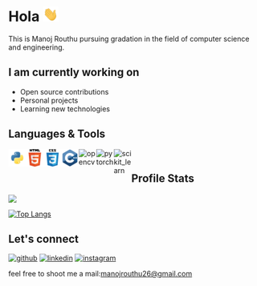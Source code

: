 # Hola <img src="https://raw.githubusercontent.com/ABSphreak/ABSphreak/master/gifs/Hi.gif" width="30px">
This is Manoj Routhu pursuing gradation in the field of computer science and engineering.<!--![Github gif](https://user-images.githubusercontent.com/78267609/149504060-b7e1a6b1-d080-4e96-9d96-f1833bd6c919.gif)-->
## I am currently working on 
 - Open source contributions
 - Personal projects
 - Learning new technologies
## Languages & Tools
<p>
<img align="left" alt="Python" width="35px"  src="https://raw.githubusercontent.com/github/explore/80688e429a7d4ef2fca1e82350fe8e3517d3494d/topics/python/python.png"/>
<img align="left" alt="HTML5" width="35px" src="https://raw.githubusercontent.com/github/explore/80688e429a7d4ef2fca1e82350fe8e3517d3494d/topics/html/html.png" />
<img align="left" alt="CSS3" width="35px" src="https://raw.githubusercontent.com/github/explore/80688e429a7d4ef2fca1e82350fe8e3517d3494d/topics/css/css.png" />
<img align="left" alt="C" width="35px" src="https://raw.githubusercontent.com/github/explore/80688e429a7d4ef2fca1e82350fe8e3517d3494d/topics/cpp/cpp.png"/>
<img src="https://www.vectorlogo.zone/logos/opencv/opencv-icon.svg" alt="opencv" width="35px" align="left"/>
<img src="https://www.vectorlogo.zone/logos/pytorch/pytorch-icon.svg" alt="pytorch" width="35px" align="left"/>
<img src="https://upload.wikimedia.org/wikipedia/commons/0/05/Scikit_learn_logo_small.svg" alt="scikit_learn" width="35px" align="left"/>
</p>
<br>

## Profile Stats
<img align="center" src="https://github-readme-stats.vercel.app/api?username=Manoj-Routhu&show_icons=true&theme=prussian" />

[![Top Langs](https://github-readme-stats.vercel.app/api/top-langs/?username=Manoj-Routhu&layout=compact)](https://github.com/anuraghazra/github-readme-stats)

## Let's connect
[<img src='https://cdn.jsdelivr.net/npm/simple-icons@3.0.1/icons/github.svg' alt='github' height='40'>](https://github.com/Manoj-Routhu)  [<img src='https://cdn.jsdelivr.net/npm/simple-icons@3.0.1/icons/linkedin.svg' alt='linkedin' height='40'>](https://www.linkedin.com/in/manoj-routhu)  [<img src='https://cdn.jsdelivr.net/npm/simple-icons@3.0.1/icons/instagram.svg' alt='instagram' height='40'>](https://www.instagram.com/manoj_routhu/)


feel free to shoot me a mail:manojrouthu26@gmail.com


<!--
**Manoj-Routhu/Manoj-Routhu** is a ✨ _special_ ✨ repository because its `README.md` (this file) appears on your GitHub profile.

Here are some ideas to get you started:

* * 🔭 I’m currently working on ...
- 🌱 I’m currently learning 
- 💬 Ask me about something releated to Technology that I can help you with.
- 📫 feel free to shoot me a mail::manojrouthu26@gmail.com
- ⚡ Fun fact: Listening music and doing immensed imagination.
-->
